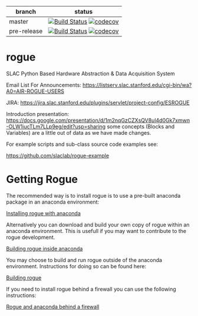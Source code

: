 | branch      | status
|-------------|--------
| master      |[![Build Status](https://travis-ci.org/slaclab/rogue.svg?branch=master)](https://travis-ci.org/slaclab/rogue) [![codecov](https://codecov.io/gh/slaclab/rogue/branch/master/graph/badge.svg)](https://codecov.io/gh/slaclab/rogue)
| pre-release |[![Build Status](https://travis-ci.org/slaclab/rogue.svg?branch=pre-release)](https://travis-ci.org/slaclab/rogue) [![codecov](https://codecov.io/gh/slaclab/rogue/branch/pre-release/graph/badge.svg)](https://codecov.io/gh/slaclab/rogue)

# rogue
SLAC Python Based Hardware Abstraction &amp; Data Acquisition System

Email List For Announcements:
https://listserv.slac.stanford.edu/cgi-bin/wa?A0=AIR-ROGUE-USERS

JIRA:
https://jira.slac.stanford.edu/plugins/servlet/project-config/ESROGUE

Introduction presentation: 
https://docs.google.com/presentation/d/1m2nqGzCZXsQV8ul4d0Gk7xmwn-OLW1iucTLm7LLp9eg/edit?usp=sharing
some concepts (Blocks and Variables) are a little out of data as we have made changes.

For example scripts and sub-class source code examples see:

https://github.com/slaclab/rogue-example

# Getting Rogue

The recommended way is to install rogue is to use a pre-built anaconda package in an anaconda environment:

[Installing rogue with anaconda](README_anaconda.md)

Alternatively you can download and build your own copy of rogue within an anaconda environment. This is usefull if you may want to contribute to the rogue development.

[Building rogue inside anaconda](README_anaconda_build.md)

You may choose to build and run rogue outside of the anaconda environment. Instructions for doing so can be found here:

[Building rogue](README_build.md)

If you need to install rogue behind a firewall you can use the following instructions:

[Rogue and anaconda behind a firewall](README_firewall.md)

